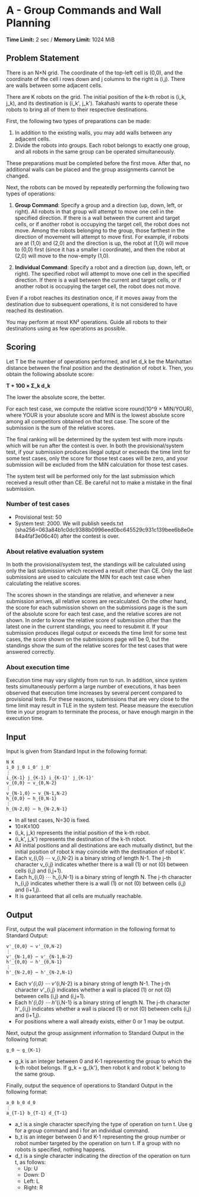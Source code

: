 # A - Group Commands and Wall Planning

**Time Limit:** 2 sec / **Memory Limit:** 1024 MiB

## Problem Statement

There is an N×N grid. The coordinate of the top-left cell is (0,0), and the coordinate of the cell i rows down and j columns to the right is (i,j). There are walls between some adjacent cells.

There are K robots on the grid. The initial position of the k-th robot is (i_k, j_k), and its destination is (i_k', j_k'). Takahashi wants to operate these robots to bring all of them to their respective destinations.

First, the following two types of preparations can be made:

1. In addition to the existing walls, you may add walls between any adjacent cells.
2. Divide the robots into groups. Each robot belongs to exactly one group, and all robots in the same group can be operated simultaneously.

These preparations must be completed before the first move. After that, no additional walls can be placed and the group assignments cannot be changed.

Next, the robots can be moved by repeatedly performing the following two types of operations:

1. **Group Command**: Specify a group and a direction (up, down, left, or right). All robots in that group will attempt to move one cell in the specified direction. If there is a wall between the current and target cells, or if another robot is occupying the target cell, the robot does not move. Among the robots belonging to the group, those farthest in the direction of movement will attempt to move first. For example, if robots are at (1,0) and (2,0) and the direction is up, the robot at (1,0) will move to (0,0) first (since it has a smaller i coordinate), and then the robot at (2,0) will move to the now-empty (1,0).

2. **Individual Command**: Specify a robot and a direction (up, down, left, or right). The specified robot will attempt to move one cell in the specified direction. If there is a wall between the current and target cells, or if another robot is occupying the target cell, the robot does not move.

Even if a robot reaches its destination once, if it moves away from the destination due to subsequent operations, it is not considered to have reached its destination.

You may perform at most KN² operations. Guide all robots to their destinations using as few operations as possible.

## Scoring

Let T be the number of operations performed, and let d_k be the Manhattan distance between the final position and the destination of robot k. Then, you obtain the following absolute score:

**T + 100 × Σ_k d_k**

The lower the absolute score, the better.

For each test case, we compute the relative score round(10^9 × MIN/YOUR), where YOUR is your absolute score and MIN is the lowest absolute score among all competitors obtained on that test case. The score of the submission is the sum of the relative scores.

The final ranking will be determined by the system test with more inputs which will be run after the contest is over. In both the provisional/system test, if your submission produces illegal output or exceeds the time limit for some test cases, only the score for those test cases will be zero, and your submission will be excluded from the MIN calculation for those test cases.

The system test will be performed only for the last submission which received a result other than CE. Be careful not to make a mistake in the final submission.

### Number of test cases
- Provisional test: 50
- System test: 2000. We will publish seeds.txt (sha256=063a84b1c0dc9388b0996eed0bc645529c931c139bee6b8e0e84a4faf3e06c40) after the contest is over.

### About relative evaluation system
In both the provisional/system test, the standings will be calculated using only the last submission which received a result other than CE. Only the last submissions are used to calculate the MIN for each test case when calculating the relative scores.

The scores shown in the standings are relative, and whenever a new submission arrives, all relative scores are recalculated. On the other hand, the score for each submission shown on the submissions page is the sum of the absolute score for each test case, and the relative scores are not shown. In order to know the relative score of submission other than the latest one in the current standings, you need to resubmit it. If your submission produces illegal output or exceeds the time limit for some test cases, the score shown on the submissions page will be 0, but the standings show the sum of the relative scores for the test cases that were answered correctly.

### About execution time
Execution time may vary slightly from run to run. In addition, since system tests simultaneously perform a large number of executions, it has been observed that execution time increases by several percent compared to provisional tests. For these reasons, submissions that are very close to the time limit may result in TLE in the system test. Please measure the execution time in your program to terminate the process, or have enough margin in the execution time.

## Input

Input is given from Standard Input in the following format:

```
N K
i_0 j_0 i_0' j_0'
⋮
i_{K-1} j_{K-1} i_{K-1}' j_{K-1}'
v_{0,0} ⋯ v_{0,N-2}
⋮
v_{N-1,0} ⋯ v_{N-1,N-2}
h_{0,0} ⋯ h_{0,N-1}
⋮
h_{N-2,0} ⋯ h_{N-2,N-1}
```

- In all test cases, N=30 is fixed.
- 10≤K≤100
- (i_k, j_k) represents the initial position of the k-th robot.
- (i_k', j_k') represents the destination of the k-th robot.
- All initial positions and all destinations are each mutually distinct, but the initial position of robot k may coincide with the destination of robot k'.
- Each v_{i,0} ⋯ v_{i,N-2} is a binary string of length N-1. The j-th character v_{i,j} indicates whether there is a wall (1) or not (0) between cells (i,j) and (i,j+1).
- Each h_{i,0} ⋯ h_{i,N-1} is a binary string of length N. The j-th character h_{i,j} indicates whether there is a wall (1) or not (0) between cells (i,j) and (i+1,j).
- It is guaranteed that all cells are mutually reachable.
## Output

First, output the wall placement information in the following format to Standard Output:

```
v'_{0,0} ⋯ v'_{0,N-2}
⋮
v'_{N-1,0} ⋯ v'_{N-1,N-2}
h'_{0,0} ⋯ h'_{0,N-1}
⋮
h'_{N-2,0} ⋯ h'_{N-2,N-1}
```

- Each v'_{i,0} ⋯ v'_{i,N-2} is a binary string of length N-1. The j-th character v'_{i,j} indicates whether a wall is placed (1) or not (0) between cells (i,j) and (i,j+1).
- Each h'_{i,0} ⋯ h'_{i,N-1} is a binary string of length N. The j-th character h'_{i,j} indicates whether a wall is placed (1) or not (0) between cells (i,j) and (i+1,j).
- For positions where a wall already exists, either 0 or 1 may be output.

Next, output the group assignment information to Standard Output in the following format:

```
g_0 ⋯ g_{K-1}
```

- g_k is an integer between 0 and K-1 representing the group to which the k-th robot belongs. If g_k = g_{k'}, then robot k and robot k' belong to the same group.

Finally, output the sequence of operations to Standard Output in the following format:

```
a_0 b_0 d_0
⋮
a_{T-1} b_{T-1} d_{T-1}
```

- a_t is a single character specifying the type of operation on turn t. Use g for a group command and i for an individual command.
- b_t is an integer between 0 and K-1 representing the group number or robot number targeted by the operation on turn t. If a group with no robots is specified, nothing happens.
- d_t is a single character indicating the direction of the operation on turn t, as follows:
  - Up: U
  - Down: D
  - Left: L
  - Right: R